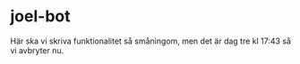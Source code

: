 # joel-bot

Här ska vi skriva funktionalitet så småningom, men det är dag tre kl 17:43 så vi avbryter nu.
